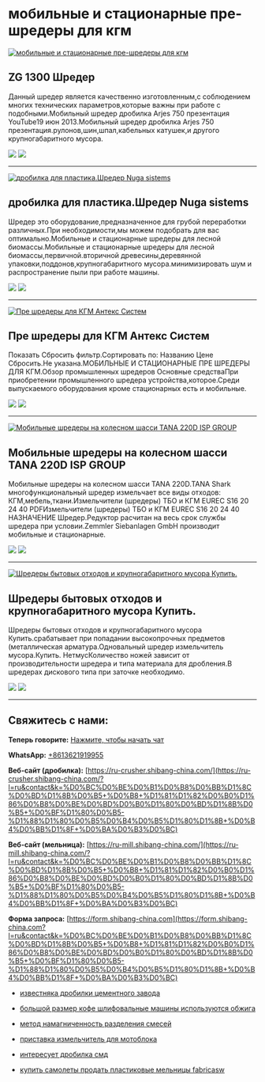 # мобильные и стационарные пре-шредеры для кгм

<a href="https://swt.shibang-china.com/?n=lxq&l=ru&img&k=%D0%BC%D0%BE%D0%B1%D0%B8%D0%BB%D1%8C%D0%BD%D1%8B%D0%B5+%D0%B8+%D1%81%D1%82%D0%B0%D1%86%D0%B8%D0%BE%D0%BD%D0%B0%D1%80%D0%BD%D1%8B%D0%B5+%D0%BF%D1%80%D0%B5-%D1%88%D1%80%D0%B5%D0%B4%D0%B5%D1%80%D1%8B+%D0%B4%D0%BB%D1%8F+%D0%BA%D0%B3%D0%BC" target="_blank">![мобильные и стационарные пре-шредеры для кгм](http://static.shibang-china.com/all-800x300/1119.jpg)</a>

## ZG 1300 Шредер
Данный шредер является качественно изготовленным,с соблюдением многих технических параметров,которые важны при работе с подобными.Мобильный шредер дробилка Arjes 750 презентация YouTube19 июн 2013.Мобильный шредер дробилка Arjes 750 презентация.рулонов,шин,шпал,кабельных катушек,и другого крупногабаритного мусора.


<a href="https://whatsapp.shibangsoft.com/WhatsApp.php" target="_blank" title="WhatsApp">![](http://static.shibang-china.com/icon/whatsapp.png)</a> <a href="https://swt.shibang-china.com/?n=lxq&l=ru&icon&k=%D0%BC%D0%BE%D0%B1%D0%B8%D0%BB%D1%8C%D0%BD%D1%8B%D0%B5+%D0%B8+%D1%81%D1%82%D0%B0%D1%86%D0%B8%D0%BE%D0%BD%D0%B0%D1%80%D0%BD%D1%8B%D0%B5+%D0%BF%D1%80%D0%B5-%D1%88%D1%80%D0%B5%D0%B4%D0%B5%D1%80%D1%8B+%D0%B4%D0%BB%D1%8F+%D0%BA%D0%B3%D0%BC" target="_blank">![](http://static.shibang-china.com/icon/chat-ru.png)</a>

---

<a href="https://swt.shibang-china.com/?n=lxq&l=ru&img&k=%D0%BC%D0%BE%D0%B1%D0%B8%D0%BB%D1%8C%D0%BD%D1%8B%D0%B5+%D0%B8+%D1%81%D1%82%D0%B0%D1%86%D0%B8%D0%BE%D0%BD%D0%B0%D1%80%D0%BD%D1%8B%D0%B5+%D0%BF%D1%80%D0%B5-%D1%88%D1%80%D0%B5%D0%B4%D0%B5%D1%80%D1%8B+%D0%B4%D0%BB%D1%8F+%D0%BA%D0%B3%D0%BC" target="_blank">![дробилка для пластика.Шредер Nuga sistems](http://static.shibang-china.com/all-800x300/1437.jpg)</a>

## дробилка для пластика.Шредер Nuga sistems
Шредер это оборудование,предназначенное для грубой переработки различных.При необходимости,мы можем подобрать для вас оптимально.Мобильные и стационарные шредеры для лесной биомассы.Мобильные и стационарные шредеры для лесной биомассы,первичной.вторичной древесины,деревянной упаковки,поддонов,крупногабаритного мусора.минимизировать шум и распространение пыли при работе машины.


<a href="https://whatsapp.shibangsoft.com/WhatsApp.php" target="_blank" title="WhatsApp">![](http://static.shibang-china.com/icon/whatsapp.png)</a> <a href="https://swt.shibang-china.com/?n=lxq&l=ru&icon&k=%D0%BC%D0%BE%D0%B1%D0%B8%D0%BB%D1%8C%D0%BD%D1%8B%D0%B5+%D0%B8+%D1%81%D1%82%D0%B0%D1%86%D0%B8%D0%BE%D0%BD%D0%B0%D1%80%D0%BD%D1%8B%D0%B5+%D0%BF%D1%80%D0%B5-%D1%88%D1%80%D0%B5%D0%B4%D0%B5%D1%80%D1%8B+%D0%B4%D0%BB%D1%8F+%D0%BA%D0%B3%D0%BC" target="_blank">![](http://static.shibang-china.com/icon/chat-ru.png)</a>

---

<a href="https://swt.shibang-china.com/?n=lxq&l=ru&img&k=%D0%BC%D0%BE%D0%B1%D0%B8%D0%BB%D1%8C%D0%BD%D1%8B%D0%B5+%D0%B8+%D1%81%D1%82%D0%B0%D1%86%D0%B8%D0%BE%D0%BD%D0%B0%D1%80%D0%BD%D1%8B%D0%B5+%D0%BF%D1%80%D0%B5-%D1%88%D1%80%D0%B5%D0%B4%D0%B5%D1%80%D1%8B+%D0%B4%D0%BB%D1%8F+%D0%BA%D0%B3%D0%BC" target="_blank">![Пре шредеры для КГМ Антекс Систем](http://static.shibang-china.com/all-800x300/604.jpg)</a>

## Пре шредеры для КГМ Антекс Систем
Показать Сбросить фильтр.Сортировать по: Названию Цене Сбросить.Не указана.МОБИЛЬНЫЕ И СТАЦИОНАРНЫЕ ПРЕ ШРЕДЕРЫ ДЛЯ КГМ.Обзор промышленных шредеров Основные средстваПри приобретении промышленного шредера устройства,которое.Среди выпускаемого оборудования кроме стационарных есть и мобильные.


<a href="https://whatsapp.shibangsoft.com/WhatsApp.php" target="_blank" title="WhatsApp">![](http://static.shibang-china.com/icon/whatsapp.png)</a> <a href="https://swt.shibang-china.com/?n=lxq&l=ru&icon&k=%D0%BC%D0%BE%D0%B1%D0%B8%D0%BB%D1%8C%D0%BD%D1%8B%D0%B5+%D0%B8+%D1%81%D1%82%D0%B0%D1%86%D0%B8%D0%BE%D0%BD%D0%B0%D1%80%D0%BD%D1%8B%D0%B5+%D0%BF%D1%80%D0%B5-%D1%88%D1%80%D0%B5%D0%B4%D0%B5%D1%80%D1%8B+%D0%B4%D0%BB%D1%8F+%D0%BA%D0%B3%D0%BC" target="_blank">![](http://static.shibang-china.com/icon/chat-ru.png)</a>

---

<a href="https://swt.shibang-china.com/?n=lxq&l=ru&img&k=%D0%BC%D0%BE%D0%B1%D0%B8%D0%BB%D1%8C%D0%BD%D1%8B%D0%B5+%D0%B8+%D1%81%D1%82%D0%B0%D1%86%D0%B8%D0%BE%D0%BD%D0%B0%D1%80%D0%BD%D1%8B%D0%B5+%D0%BF%D1%80%D0%B5-%D1%88%D1%80%D0%B5%D0%B4%D0%B5%D1%80%D1%8B+%D0%B4%D0%BB%D1%8F+%D0%BA%D0%B3%D0%BC" target="_blank">![Мобильные шредеры на колесном шасси TANA 220D ISP GROUP](http://static.shibang-china.com/all-800x300/1473.jpg)</a>

## Мобильные шредеры на колесном шасси TANA 220D ISP GROUP
Мобильные шредеры на колесном шасси TANA 220D.TANA Shark многофункциональный шредер измельчает все виды отходов: КГМ,мебель,ткани.Измельчители (шредеры) ТБО и КГМ EUREC S16 20 24 40 PDFИзмельчители (шредеры) ТБО и КГМ EUREC S16 20 24 40 НАЗНАЧЕНИЕ Шредер.Редуктор расчитан на весь срок службы шредера при условии.Zemmler Siebanlagen GmbH производит мобильные и стационарные.


<a href="https://whatsapp.shibangsoft.com/WhatsApp.php" target="_blank" title="WhatsApp">![](http://static.shibang-china.com/icon/whatsapp.png)</a> <a href="https://swt.shibang-china.com/?n=lxq&l=ru&icon&k=%D0%BC%D0%BE%D0%B1%D0%B8%D0%BB%D1%8C%D0%BD%D1%8B%D0%B5+%D0%B8+%D1%81%D1%82%D0%B0%D1%86%D0%B8%D0%BE%D0%BD%D0%B0%D1%80%D0%BD%D1%8B%D0%B5+%D0%BF%D1%80%D0%B5-%D1%88%D1%80%D0%B5%D0%B4%D0%B5%D1%80%D1%8B+%D0%B4%D0%BB%D1%8F+%D0%BA%D0%B3%D0%BC" target="_blank">![](http://static.shibang-china.com/icon/chat-ru.png)</a>

---

<a href="https://swt.shibang-china.com/?n=lxq&l=ru&img&k=%D0%BC%D0%BE%D0%B1%D0%B8%D0%BB%D1%8C%D0%BD%D1%8B%D0%B5+%D0%B8+%D1%81%D1%82%D0%B0%D1%86%D0%B8%D0%BE%D0%BD%D0%B0%D1%80%D0%BD%D1%8B%D0%B5+%D0%BF%D1%80%D0%B5-%D1%88%D1%80%D0%B5%D0%B4%D0%B5%D1%80%D1%8B+%D0%B4%D0%BB%D1%8F+%D0%BA%D0%B3%D0%BC" target="_blank">![Шредеры бытовых отходов и крупногабаритного мусора Купить.](http://static.shibang-china.com/all-800x300/347.jpg)</a>

## Шредеры бытовых отходов и крупногабаритного мусора Купить.
Шредеры бытовых отходов и крупногабаритного мусора Купить.срабатывает при попадании высокопрочных предметов (металлическая арматура.Одновальный шредер измельчитель мусора.Купить. НетмусКоличество ножей зависит от производительности шредера и типа материала для дробления.В шредерах дискового типа при заточке необходимо.


<a href="https://whatsapp.shibangsoft.com/WhatsApp.php" target="_blank" title="WhatsApp">![](http://static.shibang-china.com/icon/whatsapp.png)</a> <a href="https://swt.shibang-china.com/?l=ru&icon&k=%D0%BC%D0%BE%D0%B1%D0%B8%D0%BB%D1%8C%D0%BD%D1%8B%D0%B5+%D0%B8+%D1%81%D1%82%D0%B0%D1%86%D0%B8%D0%BE%D0%BD%D0%B0%D1%80%D0%BD%D1%8B%D0%B5+%D0%BF%D1%80%D0%B5-%D1%88%D1%80%D0%B5%D0%B4%D0%B5%D1%80%D1%8B+%D0%B4%D0%BB%D1%8F+%D0%BA%D0%B3%D0%BC" target="_blank">![](http://static.shibang-china.com/icon/chat-ru.png)</a>

---
## Свяжитесь с нами:

**Теперь говорите:** [Нажмите, чтобы начать чат](https://swt.shibang-china.com?l=ru&contact&k=%D0%BC%D0%BE%D0%B1%D0%B8%D0%BB%D1%8C%D0%BD%D1%8B%D0%B5+%D0%B8+%D1%81%D1%82%D0%B0%D1%86%D0%B8%D0%BE%D0%BD%D0%B0%D1%80%D0%BD%D1%8B%D0%B5+%D0%BF%D1%80%D0%B5-%D1%88%D1%80%D0%B5%D0%B4%D0%B5%D1%80%D1%8B+%D0%B4%D0%BB%D1%8F+%D0%BA%D0%B3%D0%BC)

**WhatsApp:**  [+8613621919955](https://whatsapp.shibangsoft.com/WhatsApp.php)

**Веб-сайт (дробилка):** [https://ru-crusher.shibang-china.com/](https://ru-crusher.shibang-china.com/?l=ru&contact&k=%D0%BC%D0%BE%D0%B1%D0%B8%D0%BB%D1%8C%D0%BD%D1%8B%D0%B5+%D0%B8+%D1%81%D1%82%D0%B0%D1%86%D0%B8%D0%BE%D0%BD%D0%B0%D1%80%D0%BD%D1%8B%D0%B5+%D0%BF%D1%80%D0%B5-%D1%88%D1%80%D0%B5%D0%B4%D0%B5%D1%80%D1%8B+%D0%B4%D0%BB%D1%8F+%D0%BA%D0%B3%D0%BC)

**Веб-сайт (мельница):** [https://ru-mill.shibang-china.com/](https://ru-mill.shibang-china.com/?l=ru&contact&k=%D0%BC%D0%BE%D0%B1%D0%B8%D0%BB%D1%8C%D0%BD%D1%8B%D0%B5+%D0%B8+%D1%81%D1%82%D0%B0%D1%86%D0%B8%D0%BE%D0%BD%D0%B0%D1%80%D0%BD%D1%8B%D0%B5+%D0%BF%D1%80%D0%B5-%D1%88%D1%80%D0%B5%D0%B4%D0%B5%D1%80%D1%8B+%D0%B4%D0%BB%D1%8F+%D0%BA%D0%B3%D0%BC)

**Форма запроса:** [https://form.shibang-china.com](https://form.shibang-china.com?l=ru&contact&k=%D0%BC%D0%BE%D0%B1%D0%B8%D0%BB%D1%8C%D0%BD%D1%8B%D0%B5+%D0%B8+%D1%81%D1%82%D0%B0%D1%86%D0%B8%D0%BE%D0%BD%D0%B0%D1%80%D0%BD%D1%8B%D0%B5+%D0%BF%D1%80%D0%B5-%D1%88%D1%80%D0%B5%D0%B4%D0%B5%D1%80%D1%8B+%D0%B4%D0%BB%D1%8F+%D0%BA%D0%B3%D0%BC)

* [известняка дробилки цементного завода](../51/%D0%B8%D0%B7%D0%B2%D0%B5%D1%81%D1%82%D0%BD%D1%8F%D0%BA%D0%B0%20%D0%B4%D1%80%D0%BE%D0%B1%D0%B8%D0%BB%D0%BA%D0%B8%20%D1%86%D0%B5%D0%BC%D0%B5%D0%BD%D1%82%D0%BD%D0%BE%D0%B3%D0%BE%20%D0%B7%D0%B0%D0%B2%D0%BE%D0%B4%D0%B0.md)

* [большой размер кофе шлифовальные машины используются обжига](../57/%D0%B1%D0%BE%D0%BB%D1%8C%D1%88%D0%BE%D0%B9%20%D1%80%D0%B0%D0%B7%D0%BC%D0%B5%D1%80%20%D0%BA%D0%BE%D1%84%D0%B5%20%D1%88%D0%BB%D0%B8%D1%84%D0%BE%D0%B2%D0%B0%D0%BB%D1%8C%D0%BD%D1%8B%D0%B5%20%D0%BC%D0%B0%D1%88%D0%B8%D0%BD%D1%8B%20%D0%B8%D1%81%D0%BF%D0%BE%D0%BB%D1%8C%D0%B7%D1%83%D1%8E%D1%82%D1%81%D1%8F%20%D0%BE%D0%B1%D0%B6%D0%B8%D0%B3%D0%B0.md)

* [метод намагниченность разделения смесей](../54/%D0%BC%D0%B5%D1%82%D0%BE%D0%B4%20%D0%BD%D0%B0%D0%BC%D0%B0%D0%B3%D0%BD%D0%B8%D1%87%D0%B5%D0%BD%D0%BD%D0%BE%D1%81%D1%82%D1%8C%20%D1%80%D0%B0%D0%B7%D0%B4%D0%B5%D0%BB%D0%B5%D0%BD%D0%B8%D1%8F%20%D1%81%D0%BC%D0%B5%D1%81%D0%B5%D0%B9.md)

* [приставка измельчитель для мотоблока](../54/%D0%BF%D1%80%D0%B8%D1%81%D1%82%D0%B0%D0%B2%D0%BA%D0%B0%20%D0%B8%D0%B7%D0%BC%D0%B5%D0%BB%D1%8C%D1%87%D0%B8%D1%82%D0%B5%D0%BB%D1%8C%20%D0%B4%D0%BB%D1%8F%20%D0%BC%D0%BE%D1%82%D0%BE%D0%B1%D0%BB%D0%BE%D0%BA%D0%B0.md)

* [интересует дробилка смд](../56/%D0%B8%D0%BD%D1%82%D0%B5%D1%80%D0%B5%D1%81%D1%83%D0%B5%D1%82%20%D0%B4%D1%80%D0%BE%D0%B1%D0%B8%D0%BB%D0%BA%D0%B0%20%D1%81%D0%BC%D0%B4.md)

* [купить самолеты продать пластиковые мельницы fabricasw](../54/%D0%BA%D1%83%D0%BF%D0%B8%D1%82%D1%8C%20%D1%81%D0%B0%D0%BC%D0%BE%D0%BB%D0%B5%D1%82%D1%8B%20%D0%BF%D1%80%D0%BE%D0%B4%D0%B0%D1%82%D1%8C%20%D0%BF%D0%BB%D0%B0%D1%81%D1%82%D0%B8%D0%BA%D0%BE%D0%B2%D1%8B%D0%B5%20%D0%BC%D0%B5%D0%BB%D1%8C%D0%BD%D0%B8%D1%86%D1%8B%20fabricasw.md)